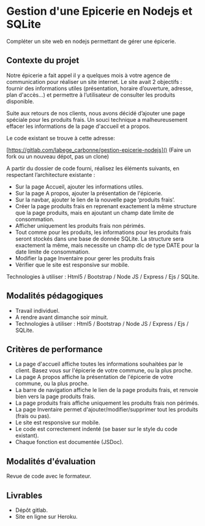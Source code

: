 # Gestion d'une Epicerie en Nodejs et SQLite

Compléter un site web en nodejs permettant de gérer une épicerie.

## Contexte du projet
Notre épicerie a fait appel il y a quelques mois à votre agence de communication pour réaliser un site internet. Le site avait 2 objectifs : fournir des informations utiles (présentation, horaire d’ouverture, adresse, plan d'accès...) et permettre à l’utilisateur de consulter les produits disponible.

Suite aux retours de nos clients, nous avons décidé d’ajouter une page spéciale pour les produits frais. Un souci technique a malheureusement effacer les informations de la page d'accueil et a propos.

Le code existant se trouve à cette adresse:

[https://gitlab.com/labege_carbonne/gestion-epicerie-nodejs]() (Faire un fork ou un nouveau dépot, pas un clone)

A partir du dossier de code fourni, réalisez les éléments suivants, en respectant l’architecture existante :

* Sur la page Accueil, ajouter les informations utiles.
* Sur la page A propos, ajouter la présentation de l'épicerie.
* Sur la navbar, ajouter le lien de la nouvelle page ‘produits frais’.
* Créer la page produits frais en reprenant exactement la même structure que la page produits, mais en ajoutant un champ date limite de consommation.
* Afficher uniquement les produits frais non périmés.
* Tout comme pour les produits, les informations pour les produits frais seront stockés dans une base de donnée SQLite. La structure sera exactement la même, mais necessite un champ dlc de type DATE pour la date limite de consommation.
* Modifier la page Inventaire pour gerer les produits frais
* Vérifier que le site est responsive sur mobile.

Technologies à utiliser : Html5 / Bootstrap / Node JS / Express / Ejs / SQLite.

## Modalités pédagogiques
* Travail individuel.
* A rendre avant dimanche soir minuit.
* Technologies à utiliser : Html5 / Bootstrap / Node JS / Express / Ejs / SQLite.

## Critères de performance
* La page d'accueil affiche toutes les informations souhaitées par le client. Basez vous sur l'épicerie de votre commune, ou la plus proche.
* La page A propos affiche la présentation de l'épicerie de votre commune, ou la plus proche.
* La barre de navigation affiche le lien de la page produits frais, et renvoie bien vers la page produits frais.
* La page produits frais affiche uniquement les produits frais non périmés.
* La page Inventaire permet d'ajouter/modifier/supprimer tout les produits (frais ou pas).
* Le site est responsive sur mobile.
* Le code est correctement indenté (se baser sur le style du code existant).
* Chaque fonction est documentée (JSDoc).

## Modalités d'évaluation
Revue de code avec le formateur.

## Livrables
* Dépôt gitlab.
* Site en ligne sur Heroku.
